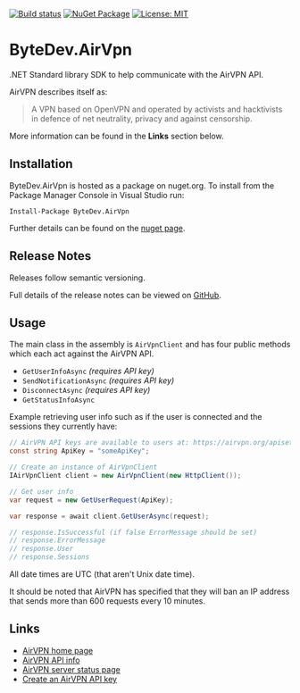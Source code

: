 [![Build status](https://ci.appveyor.com/api/projects/status/github/bytedev/ByteDev.AirVpn?branch=master&svg=true)](https://ci.appveyor.com/project/bytedev/ByteDev-AirVpn/branch/master)
[![NuGet Package](https://img.shields.io/nuget/v/ByteDev.AirVpn.svg)](https://www.nuget.org/packages/ByteDev.AirVpn)
[![License: MIT](https://img.shields.io/badge/License-MIT-green.svg)](https://github.com/ByteDev/ByteDev.AirVpn/blob/master/LICENSE)

# ByteDev.AirVpn

.NET Standard library SDK to help communicate with the AirVPN API.

AirVPN describes itself as:

> A VPN based on OpenVPN and operated by activists and hacktivists in defence of net neutrality, privacy and against censorship.

More information can be found in the **Links** section below.

## Installation

ByteDev.AirVpn is hosted as a package on nuget.org.  To install from the Package Manager Console in Visual Studio run:

`Install-Package ByteDev.AirVpn`

Further details can be found on the [nuget page](https://www.nuget.org/packages/ByteDev.AirVpn/).

## Release Notes

Releases follow semantic versioning.

Full details of the release notes can be viewed on [GitHub](https://github.com/ByteDev/ByteDev.AirVpn/blob/master/docs/RELEASE-NOTES.md).

## Usage

The main class in the assembly is `AirVpnClient` and has four public methods which each act against the AirVPN API.

- `GetUserInfoAsync` *(requires API key)*
- `SendNotificationAsync` *(requires API key)*
- `DisconnectAsync` *(requires API key)*
- `GetStatusInfoAsync`

Example retrieving user info such as if the user is connected and the sessions they currently have:

```csharp
// AirVPN API keys are available to users at: https://airvpn.org/apisettings/
const string ApiKey = "someApiKey";

// Create an instance of AirVpnClient
IAirVpnClient client = new AirVpnClient(new HttpClient());

// Get user info
var request = new GetUserRequest(ApiKey);

var response = await client.GetUserAsync(request);

// response.IsSuccessful (if false ErrorMessage should be set)
// response.ErrorMessage
// response.User
// response.Sessions
```

All date times are UTC (that aren't Unix date time).

It should be noted that AirVPN has specified that they will ban an IP address that sends more than 600 requests every 10 minutes.

## Links

- [AirVPN home page](https://airvpn.org/)
- [AirVPN API info](https://airvpn.org/faq/api/)
- [AirVPN server status page](https://airvpn.org/status/)
- [Create an AirVPN API key](https://airvpn.org/apisettings/)
